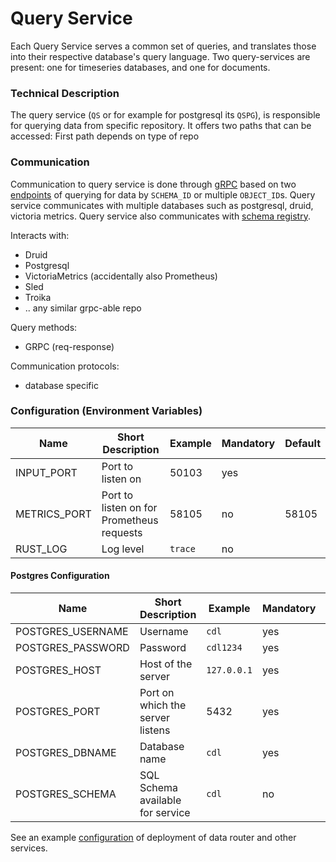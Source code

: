 # Query Service
Each Query Service serves a common set of queries, and translates those into their respective database's query language.
Two query-services are present: one for timeseries databases, and one for documents.

### Technical Description

The query service (`QS` or for example for postgresql its `QSPG`), is responsible for querying data from specific repository. It offers two paths that can be accessed:
First path depends on type of repo

### Communication
Communication to query service is done through [gRPC][grpc] based on two [endpoints][proto] of querying for data by `SCHEMA_ID` or multiple `OBJECT_ID`s. Query service communicates with multiple databases such as postgresql, druid, victoria metrics. Query service also communicates with [schema registry][schema-registry]. 

Interacts with:
- Druid
- Postgresql
- VictoriaMetrics (accidentally also Prometheus)
- Sled
- Troika
- .. any similar grpc-able repo

Query methods:
- GRPC (req-response)

Communication protocols:
- database specific

### Configuration (Environment Variables)

| Name         | Short Description                         | Example | Mandatory | Default |
|--------------|-------------------------------------------|---------|-----------|---------|
| INPUT_PORT   | Port to listen on                         | 50103   | yes       |         |
| METRICS_PORT | Port to listen on for Prometheus requests | 58105   | no        | 58105   |
| RUST_LOG     | Log level                                 | `trace` | no        |         |

#### Postgres Configuration

| Name              | Short Description                | Example     | Mandatory | Default  |
|-------------------|----------------------------------|-------------|-----------|----------|
| POSTGRES_USERNAME | Username                         | `cdl`       | yes       |          |
| POSTGRES_PASSWORD | Password                         | `cdl1234`   | yes       |          |
| POSTGRES_HOST     | Host of the server               | `127.0.0.1` | yes       |          |
| POSTGRES_PORT     | Port on which the server listens | 5432        | yes       |          |
| POSTGRES_DBNAME   | Database name                    | `cdl`       | yes       |          |
| POSTGRES_SCHEMA   | SQL Schema available for service | `cdl`       | no        | `public` |

See an example [configuration][configuration] of deployment of data router and other services. 

[grpc]: https://grpc.io/docs/what-is-grpc/introduction/
[schema-registry]: schema_registry.md
[configuration]: ../deployment/index.md
[proto]: https://github.com/epiphany-platform/CommonDataLayer/tree/develop/crates/rpc/proto
